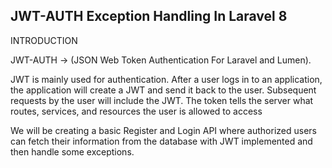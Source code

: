 ## JWT-AUTH Exception Handling In Laravel 8 
INTRODUCTION

JWT-AUTH -> (JSON Web Token Authentication For Laravel and Lumen).

JWT is mainly used for authentication. After a user logs in to an application, the application will create a JWT and send it back to the user. Subsequent requests by the user will include the JWT. The token tells the server what routes, services, and resources the user is allowed to access

We will be creating a basic Register and Login API where authorized users can fetch their information from the database with JWT implemented and then handle some exceptions. 
